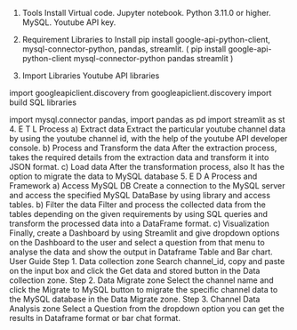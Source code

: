 1. Tools Install
Virtual code.
Jupyter notebook.
Python 3.11.0 or higher.
MySQL.
Youtube API key.

3. Requirement Libraries to Install
pip install google-api-python-client, mysql-connector-python, pandas, streamlit.
( pip install google-api-python-client mysql-connector-python pandas streamlit )

4. Import Libraries
Youtube API libraries

import googleapiclient.discovery
from googleapiclient.discovery import build
SQL libraries

import mysql.connector
pandas, 
import pandas as pd
import streamlit as st
4. E T L Process
a) Extract data
Extract the particular youtube channel data by using the youtube channel id, with the help of the youtube API developer console.
b) Process and Transform the data
After the extraction process, takes the required details from the extraction data and transform it into JSON format.
c) Load data
After the transformation process, also It has the option to migrate the data to MySQL database 
5. E D A Process and Framework
a) Access MySQL DB
Create a connection to the MySQL server and access the specified MySQL DataBase by using  library and access tables.
b) Filter the data
Filter and process the collected data from the tables depending on the given requirements by using SQL queries and transform the processed data into a DataFrame format.
c) Visualization
Finally, create a Dashboard by using Streamlit and give dropdown options on the Dashboard to the user and select a question from that menu to analyse the data and show the output in Dataframe Table and Bar chart.
User Guide
Step 1. Data collection zone
Search channel_id, copy and paste on the input box and click the Get data and stored button in the Data collection zone.
Step 2. Data Migrate zone
Select the channel name and click the Migrate to MySQL button to migrate the specific channel data to the MySQL database in the Data Migrate zone.
Step 3. Channel Data Analysis zone
Select a Question from the dropdown option you can get the results in Dataframe format or bar chat format.
